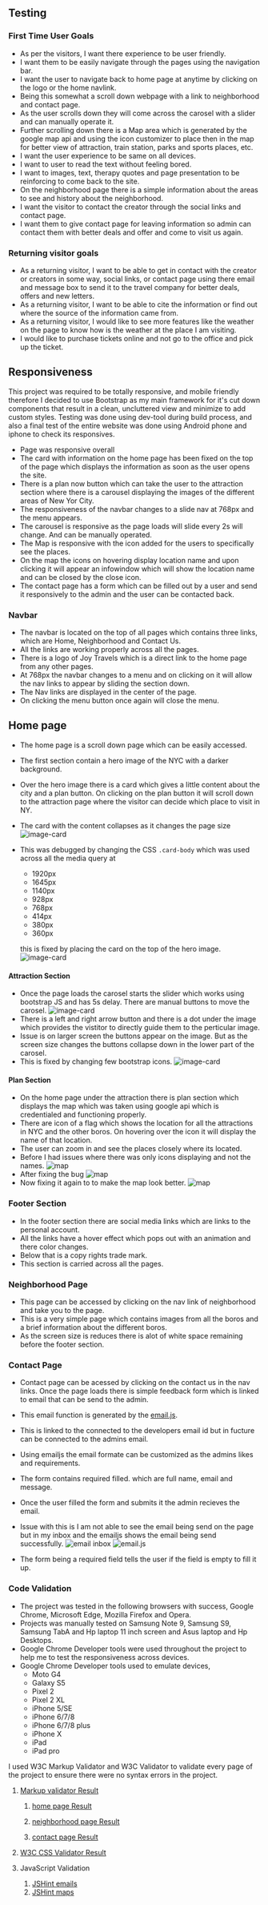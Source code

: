 ## Testing

### First Time User Goals

- As per the visitors, I want there experience to be user friendly.
- I want them to be easily navigate through the pages using the navigation bar.
- I want the user to navigate back to home page at anytime by clicking on the logo or the home navlink.
- Being this somewhat a scroll down webpage with a link to neighborhood and  contact page.
- As the user scrolls down they will come across the carosel with a slider and can manually operate it.
- Further scrolling down there is a Map area which is generated by the google map api and using the icon customizer to place then in the map for better view of attraction, train station, parks and sports places, etc.
- I want the user experience to be same on all devices.
- I want to user to read the text without feeling bored.
- I want to images, text, therapy quotes and page presentation to be reinforcing to come back to the site.
- On the neighborhood page there is a simple information about the areas to see and history about the neighborhood.
- I want the visitor to contact the creator through the social links and contact page.
- I want them to give contact page for leaving information so admin can contact them with better deals and offer and come to visit us again.

### Returning visitor goals

- As a returning visitor, I want to be able to get in contact with the creator or creators in some way, social links, or contact page using there email and message box to send it to the travel company for better deals, offers and new letters.
- As a returning visitor, I want to be able to cite the information or find out where the source of the information came from.
- As a returning visitor, I would like to see more features like the weather on the page to know how is the weather at the place I am visiting.
- I would like to purchase tickets online and not go to the office and pick up the ticket.

## Responsiveness
This project was required to be totally responsive, and mobile friendly therefore I decided to use Bootstrap as my main framework for it's cut down components that result in a clean, uncluttered view and minimize to add custom styles. Testing was done using dev-tool during build process, and also a final test of the entire website was done using Android phone and iphone to check its responsives.
- Page was responsive overall
- The card with information on the home page has been fixed on the top of the page which displays the information as soon as the user opens the site.
- There is a plan now button which can take the user to the attraction section where there is a carousel displaying the images of the different areas of New Yor City. 
- The responsiveness of the navbar changes to a slide nav at 768px and the menu appears.
- The carousel is responsive as the page loads will slide every 2s will change. And can be manually operated.
- The Map is responsive with the icon added for the users to specifically see the places.
- On the map the icons on hovering display location name and upon clicking it will appear an infowindow which will show the location name and can be closed by the close icon.
- The contact page has a form which can be filled out by a user and send it responsively to the admin and the user can be contacted back.


### Navbar

- The navbar is located on the top of all pages which contains three links, which are Home, Neighborhood and Contact Us.
- All the links are working properly  across all the pages.
- There is a logo of Joy Travels which is a direct link to the home page from any other pages.
- At 768px the navbar changes to a menu and on clicking on it will allow the nav links to appear by sliding the section down.
- The Nav links are displayed in the center of the page.
- On clicking the menu button once again will close the menu.

## Home page

- The home page is a scroll down page which can be easily accessed.
- The first section contain a hero image of the NYC with a darker background. 
- Over the hero image there is a card which gives a little content about the city and a plan button. On clicking on the plan button it will scroll down to the attraction page where the visitor can decide which place to visit in NY.
- The card with the content collapses as it changes the page size 
![image-card](assets/images/card-error.jpg)
- This was debugged by changing the CSS `.card-body` which was used across all the media query at
     - 1920px
     - 1645px
     - 1140px
     - 928px
     - 768px
     - 414px
     - 380px
     - 360px

   this is fixed by placing the card on the top of the hero image. ![image-card](assets/images/header.png)

#### Attraction Section

- Once the page loads the carosel starts the slider which works using bootstrap JS and has 5s delay. There are manual buttons to move the carosel. ![image-card](assets/images/carosel-button.jpg)
- There is a left and right arrow button and there is a dot under the image which provides the vistitor to directly guide them to the perticular image.
- Issue is on larger screen the buttons appear on the image. But as the screen size changes the buttons collapse down in the lower part of the carosel.
- This is fixed by changing few bootstrap icons.
![image-card](assets/images/carousel2.png)

#### Plan Section
- On the home page under the attraction there is plan section which displays the map which was taken using google api which is credentialed and functioning properly.
- There are icon of a flag which shows the location for all the attractions in NYC and the other boros. On hovering over the icon it will display the name of that location.
- The user can zoom in and see the places closely where its located. 
- Before I had issues where there was only icons displaying and not the names.
![map](assets/images/map-img1.jpg)
- After fixing the bug 
![map](assets/images/map-img2.jpg)
- Now fixing it again to to make the map look better.
![map](assets/images/map_with_icon.png)

### Footer Section
- In the footer section there are social media links which are links to the personal account. 
- All the links have a hover effect which pops out with an animation and there color changes.
- Below that is a copy rights trade mark.
- This section is carried across all the pages.

### Neighborhood Page

- This page can be accessed by clicking on the nav link of neighborhood and take you to the page.
- This is a very simple page which contains images from all the boros and a brief information about the different boros.
- As the screen size is reduces there is alot of white space remaining before the footer section.


### Contact Page

- Contact page can be acessed by clicking on the contact us in the nav links. Once the page loads there is simple feedback form which is linked to email that can be send to the admin.
- This email function is generated by the [email.js](https://www.emailjs.com/).
- This is linked to the connected to the developers email id but in fucture can be connected to the admins email.
- Using emailjs the email formate can be customized as the admins likes and requirements. 
- The form contains required filled. which are full name, email and message.
- Once the user filled the form and submits it the admin recieves the email.
- Issue with this is I am not able to see the email being send on the page but in my inbox and the emailjs shows the email being send successfully.
![email inbox](assets/images/email-inbox.jpg)
![email.js](assets/images/emailjs.jpg)

- The form being a required field tells the user if the field is empty to fill it up.

### Code Validation

- The project was tested in the following browsers with success, Google Chrome, Microsoft Edge, Mozilla Firefox and Opera.
- Projects was manually tested on Samsung Note 9, Samsung S9, Samsung TabA and Hp laptop 11 inch screen and Asus laptop and Hp Desktops.
- Google Chrome Developer tools were used throughout the project to help me to test the responsiveness across devices.
- Google Chrome Developer tools used to emulate devices,
  - Moto G4
  - Galaxy S5
  - Pixel 2
  - Pixel 2 XL
  - iPhone 5/SE
  - iPhone 6/7/8
  - iPhone 6/7/8 plus
  - iPhone X
  - iPad
  - iPad pro

I used W3C Markup Validator and W3C Validator to validate every page of the project to ensure there were no syntax errors in the project.

1. [Markup validator Result](assets/images/markup_validation.png)

   1. [home page Result](assets/images/index_validation.png)

   1. [neighborhood page Result](assets/images/neigborhood_validation.png)

   1. [contact page Result](assets/images/contact_validation.png)

2. [W3C CSS Validator Result](assets/images/css_validation.png)

3. JavaScript Validation
    1. [JSHint emails](assets/images/emailjs_validation.png)
    2. [JSHint maps](assets/images/mapjs_validation.png)

